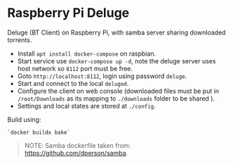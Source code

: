 # Raspberry Pi Deluge

Deluge (BT Client) on Raspberry Pi, with samba server sharing downloaded torrents.

- Install `apt install docker-compose` on raspbian.
- Start service use `docker-compose up -d`, note the deluge server uses host network so `8112` port must be free.
- Goto `http://localhost:8112`, login using password `deluge`.
- Start and connect to the local `deluged`.
- Configure the client on web console (downloaded files must be put in `/root/Downloads` as its mapping to `./downloads` folder to be shared ).
- Settings and local states are stored at `./config`.

Build using:

    `docker buildx bake`

> NOTE: Samba dockerfile taken from: https://github.com/dperson/samba.

